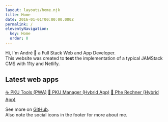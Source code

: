 ```yaml
---
layout: layouts/home.njk
title: Home
date: 2016-01-01T00:00:00.000Z
permalink: /
eleventyNavigation:
  key: Home
  order: 0
---
```

Hi, I'm André 👋 a Full Stack Web and App Developer.\
This website was created to **test** the implementation of a typical JAMStack CMS with 11ty and Netlify.

## Latest web apps

[☕ PKU Tools (PWA)](https://pkutools.com/)
[🍴 PKU Manager (Hybrid App)](https://pkumanager.com/)
[📝 Phe Rechner (Hybrid App)](https://pherechner.de/)

See more on [GitHub](https://github.com/andrereus).\
Also note the social icons in the footer for more about me.

